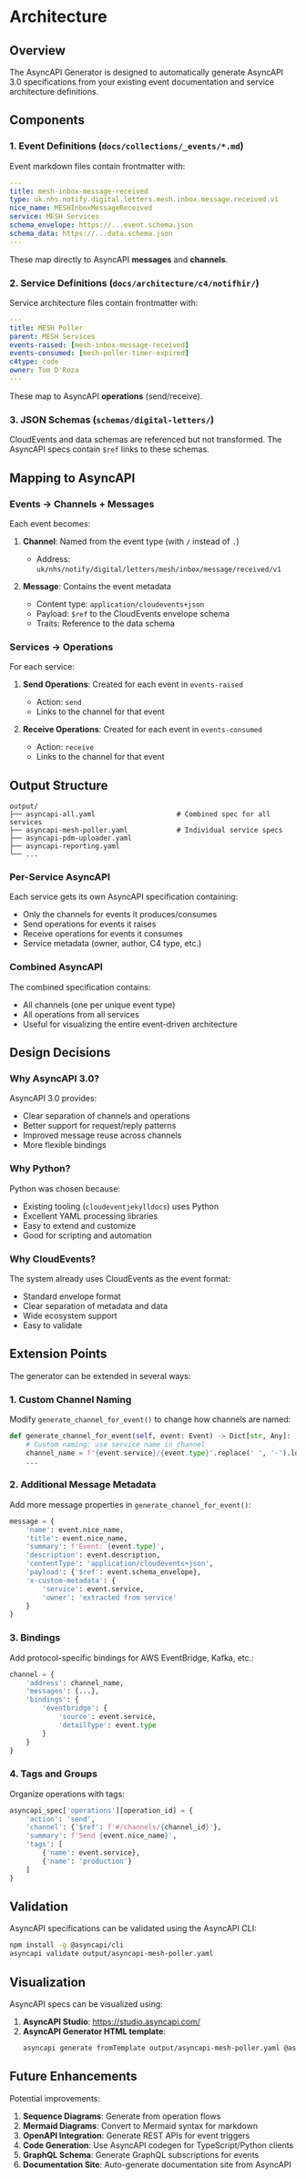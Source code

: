 # Architecture

## Overview

The AsyncAPI Generator is designed to automatically generate AsyncAPI 3.0 specifications from your existing event documentation and service architecture definitions.

## Components

### 1. Event Definitions (`docs/collections/_events/*.md`)

Event markdown files contain frontmatter with:

```yaml
---
title: mesh-inbox-message-received
type: uk.nhs.notify.digital.letters.mesh.inbox.message.received.v1
nice_name: MESHInboxMessageReceived
service: MESH Services
schema_envelope: https://...event.schema.json
schema_data: https://...data.schema.json
---
```

These map directly to AsyncAPI **messages** and **channels**.

### 2. Service Definitions (`docs/architecture/c4/notifhir/`)

Service architecture files contain frontmatter with:

```yaml
---
title: MESH Poller
parent: MESH Services
events-raised: [mesh-inbox-message-received]
events-consumed: [mesh-poller-timer-expired]
c4type: code
owner: Tom D'Roza
---
```

These map to AsyncAPI **operations** (send/receive).

### 3. JSON Schemas (`schemas/digital-letters/`)

CloudEvents and data schemas are referenced but not transformed. The AsyncAPI specs contain `$ref` links to these schemas.

## Mapping to AsyncAPI

### Events → Channels + Messages

Each event becomes:

1. **Channel**: Named from the event type (with `/` instead of `.`)
   - Address: `uk/nhs/notify/digital/letters/mesh/inbox/message/received/v1`
   
2. **Message**: Contains the event metadata
   - Content type: `application/cloudevents+json`
   - Payload: `$ref` to the CloudEvents envelope schema
   - Traits: Reference to the data schema

### Services → Operations

For each service:

1. **Send Operations**: Created for each event in `events-raised`
   - Action: `send`
   - Links to the channel for that event
   
2. **Receive Operations**: Created for each event in `events-consumed`
   - Action: `receive`
   - Links to the channel for that event

## Output Structure

```
output/
├── asyncapi-all.yaml                    # Combined spec for all services
├── asyncapi-mesh-poller.yaml            # Individual service specs
├── asyncapi-pdm-uploader.yaml
├── asyncapi-reporting.yaml
└── ...
```

### Per-Service AsyncAPI

Each service gets its own AsyncAPI specification containing:
- Only the channels for events it produces/consumes
- Send operations for events it raises
- Receive operations for events it consumes
- Service metadata (owner, author, C4 type, etc.)

### Combined AsyncAPI

The combined specification contains:
- All channels (one per unique event type)
- All operations from all services
- Useful for visualizing the entire event-driven architecture

## Design Decisions

### Why AsyncAPI 3.0?

AsyncAPI 3.0 provides:
- Clear separation of channels and operations
- Better support for request/reply patterns
- Improved message reuse across channels
- More flexible bindings

### Why Python?

Python was chosen because:
- Existing tooling (`cloudeventjekylldocs`) uses Python
- Excellent YAML processing libraries
- Easy to extend and customize
- Good for scripting and automation

### Why CloudEvents?

The system already uses CloudEvents as the event format:
- Standard envelope format
- Clear separation of metadata and data
- Wide ecosystem support
- Easy to validate

## Extension Points

The generator can be extended in several ways:

### 1. Custom Channel Naming

Modify `generate_channel_for_event()` to change how channels are named:

```python
def generate_channel_for_event(self, event: Event) -> Dict[str, Any]:
    # Custom naming: use service name in channel
    channel_name = f"{event.service}/{event.type}".replace(' ', '-').lower()
    ...
```

### 2. Additional Message Metadata

Add more message properties in `generate_channel_for_event()`:

```python
message = {
    'name': event.nice_name,
    'title': event.nice_name,
    'summary': f'Event: {event.type}',
    'description': event.description,
    'contentType': 'application/cloudevents+json',
    'payload': {'$ref': event.schema_envelope},
    'x-custom-metadata': {
        'service': event.service,
        'owner': 'extracted from service'
    }
}
```

### 3. Bindings

Add protocol-specific bindings for AWS EventBridge, Kafka, etc.:

```python
channel = {
    'address': channel_name,
    'messages': {...},
    'bindings': {
        'eventbridge': {
            'source': event.service,
            'detailType': event.type
        }
    }
}
```

### 4. Tags and Groups

Organize operations with tags:

```python
asyncapi_spec['operations'][operation_id] = {
    'action': 'send',
    'channel': {'$ref': f'#/channels/{channel_id}'},
    'summary': f'Send {event.nice_name}',
    'tags': [
        {'name': event.service},
        {'name': 'production'}
    ]
}
```

## Validation

AsyncAPI specifications can be validated using the AsyncAPI CLI:

```bash
npm install -g @asyncapi/cli
asyncapi validate output/asyncapi-mesh-poller.yaml
```

## Visualization

AsyncAPI specs can be visualized using:

1. **AsyncAPI Studio**: https://studio.asyncapi.com/
2. **AsyncAPI Generator HTML template**:
   ```bash
   asyncapi generate fromTemplate output/asyncapi-mesh-poller.yaml @asyncapi/html-template
   ```

## Future Enhancements

Potential improvements:

1. **Sequence Diagrams**: Generate from operation flows
2. **Mermaid Diagrams**: Convert to Mermaid syntax for markdown
3. **OpenAPI Integration**: Generate REST APIs for event triggers
4. **Code Generation**: Use AsyncAPI codegen for TypeScript/Python clients
5. **GraphQL Schema**: Generate GraphQL subscriptions for events
6. **Documentation Site**: Auto-generate documentation site from AsyncAPI

